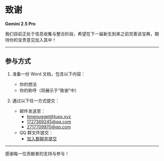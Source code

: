 # 致谢

**Gemini 2.5 Pro**

我们目前正处于信息收集与整合阶段，希望在下一届新生到来之前完善该宝典，期待你的宝贵意见加入其中！

---

## 参与方式

1. 准备一份 Word 文档，包含以下内容：  
   - 你的想法  
   - 你的称呼（将展示于“致谢”中）  

2. 通过以下任一方式提交：  
   - 邮件发送至：  
     - <timenugget@tupx.xyz>  
     - <1727369245@qq.com>  
     - <2717709970@qq.com>  
   - QQ 群文件提交：  
     - [加入群聊并提交](http://qm.qq.com/cgi-bin/qm/qr?_wv=1027&k=tXOsaPqZw_uTCdyg2Oj4i9lrFYemnwo2&authKey=QMuIYrJ%2FC2hS7kkoDn0%2FuoxuFqXonuL5mZpGhXGbsgjxYIPrDDRJimVk0bYcMj5I&noverify=0&group_code=348025806)

---

感谢每一位贡献者的支持与参与！
